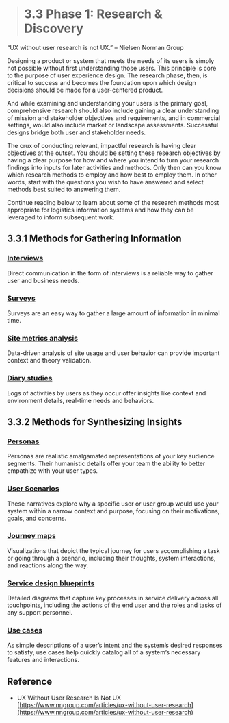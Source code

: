 > # **3.3** Phase 1: Research & Discovery

“UX without user research is not UX.” – Nielsen Norman Group

Designing a product or system that meets the needs of its users is simply not possible without first understanding those users. This principle is core to the purpose of user experience design. The research phase, then, is critical to success and becomes the foundation upon which design decisions should be made for a user-centered product.

And while examining and understanding your users is the primary goal, comprehensive research should also include gaining a clear understanding of mission and stakeholder objectives and requirements, and in commercial settings, would also include market or landscape assessments. Successful designs bridge both user and stakeholder needs.

The crux of conducting relevant, impactful research is having clear objectives at the outset. You should be setting these research objectives by having a clear purpose for how and where you intend to turn your research findings into inputs for later activities and methods. Only then can you know which research methods to employ and how best to employ them. In other words, start with the questions you wish to have answered and select methods best suited to answering them.

Continue reading below to learn about some of the research methods most appropriate for logistics information systems and how they can be leveraged to inform subsequent work.

## 3.3.1 Methods for Gathering Information

### [Interviews](3-3-1-1-interviews.md)

Direct communication in the form of interviews is a reliable way to gather user and business needs.

### [Surveys](3-3-1-2-surveys.md)

Surveys are an easy way to gather a large amount of information in minimal time.

### [Site metrics analysis](3-3-1-3-metrics.md)

Data-driven analysis of site usage and user behavior can provide important context and theory validation.

### [Diary studies](3-3-1-4-diary.md)

Logs of activities by users as they occur offer insights like context and environment details, real-time needs and behaviors.

## 3.3.2 Methods for Synthesizing Insights

### [Personas](3-3-2-1-personas.md)

Personas are realistic amalgamated representations of your key audience segments. Their humanistic details offer your team the ability to better empathize with your user types.

### [User Scenarios](3-3-2-2-scenarios.md)

These narratives explore why a specific user or user group would use your system within a narrow context and purpose, focusing on their motivations, goals, and concerns.

### [Journey maps](3-3-2-3-journey.md)

Visualizations that depict the typical journey for users accomplishing a task or going through a scenario, including their thoughts, system interactions, and reactions along the way.

### [Service design blueprints](3-3-2-4-blueprints.md)

Detailed diagrams that capture key processes in service delivery across all touchpoints, including the actions of the end user and the roles and tasks of any support personnel.

### [Use cases](3-3-2-5-usecase.md)

As simple descriptions of a user’s intent and the system’s desired responses to satisfy, use cases help quickly catalog all of a system’s necessary features and interactions.

## Reference

- UX Without User Research Is Not UX [https://www.nngroup.com/articles/ux-without-user-research](https://www.nngroup.com/articles/ux-without-user-research)